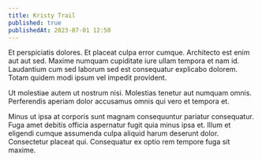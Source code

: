 ```yaml
---
title: Kristy Trail
published: true
publishedAt: 2023-07-01 12:50
---
```


Et perspiciatis dolores. Et placeat culpa error cumque. Architecto est enim aut aut sed. Maxime numquam cupiditate iure ullam tempora et nam id. Laudantium cum sed laborum sed est consequatur explicabo dolorem. Totam quidem modi ipsum vel impedit provident.

Ut molestiae autem ut nostrum nisi. Molestias tenetur aut numquam omnis. Perferendis aperiam dolor accusamus omnis qui vero et tempora et.

Minus ut ipsa at corporis sunt magnam consequuntur pariatur consequatur. Fuga amet debitis officia aspernatur fugit quia minus ipsa et. Illum et eligendi cumque assumenda culpa aliquid harum deserunt dolor. Consectetur placeat qui. Consequatur ex optio rem tempore fuga sit maxime.